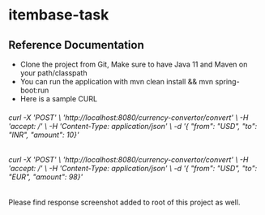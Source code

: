 # itembase-task

## Reference Documentation
* Clone the project from Git, Make sure to have Java 11 and Maven on your path/classpath
* You can run the application with mvn clean install && mvn spring-boot:run
* Here is a sample CURL 

###### curl -X 'POST' \  'http://localhost:8080/currency-convertor/convert' \  -H 'accept: */*' \  -H 'Content-Type: application/json' \  -d '{  "from": "USD",  "to": "INR",  "amount": 10}'


###### curl -X 'POST' \  'http://localhost:8080/currency-convertor/convert' \  -H 'accept: */*' \  -H 'Content-Type: application/json' \  -d '{  "from": "USD",  "to": "EUR",  "amount": 98}'





Please find response screenshot added to root of this project as well.  
